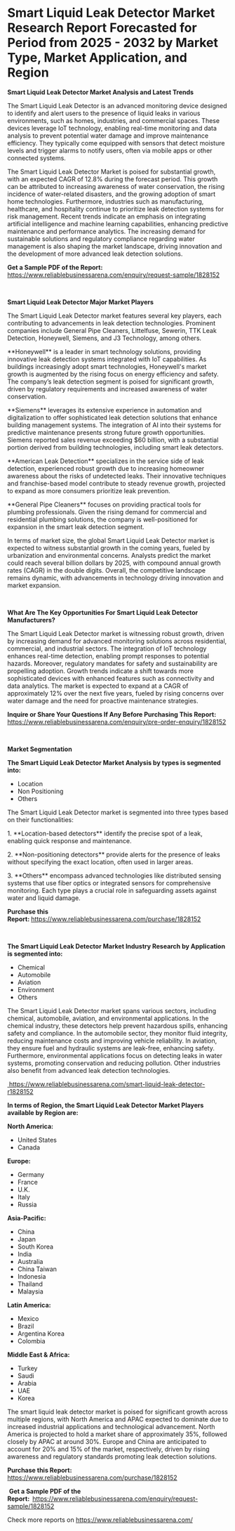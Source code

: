 <p><h1>Smart Liquid Leak Detector Market Research Report Forecasted for Period from 2025 -  2032 by Market Type, Market Application, and Region</h1></p><p><strong>Smart Liquid Leak Detector Market Analysis and Latest Trends</strong></p>
<p><p>The Smart Liquid Leak Detector is an advanced monitoring device designed to identify and alert users to the presence of liquid leaks in various environments, such as homes, industries, and commercial spaces. These devices leverage IoT technology, enabling real-time monitoring and data analysis to prevent potential water damage and improve maintenance efficiency. They typically come equipped with sensors that detect moisture levels and trigger alarms to notify users, often via mobile apps or other connected systems.</p><p>The Smart Liquid Leak Detector Market is poised for substantial growth, with an expected CAGR of 12.8% during the forecast period. This growth can be attributed to increasing awareness of water conservation, the rising incidence of water-related disasters, and the growing adoption of smart home technologies. Furthermore, industries such as manufacturing, healthcare, and hospitality continue to prioritize leak detection systems for risk management. Recent trends indicate an emphasis on integrating artificial intelligence and machine learning capabilities, enhancing predictive maintenance and performance analytics. The increasing demand for sustainable solutions and regulatory compliance regarding water management is also shaping the market landscape, driving innovation and the development of more advanced leak detection solutions.</p></p>
<p><strong>Get a Sample PDF of the Report:&nbsp;</strong> <a href="https://www.reliablebusinessarena.com/enquiry/request-sample/1828152?utm_campaign=2639&utm_medium=2&utm_source=Github&utm_content=ia&utm_term=12042025&utm_id=smart-liquid-leak-detector">https://www.reliablebusinessarena.com/enquiry/request-sample/1828152</a></p>
<p>&nbsp;</p>
<p><strong>Smart Liquid Leak Detector Major Market Players</strong></p>
<p><p>The Smart Liquid Leak Detector market features several key players, each contributing to advancements in leak detection technologies. Prominent companies include General Pipe Cleaners, Littelfuse, Sewerin, TTK Leak Detection, Honeywell, Siemens, and J3 Technology, among others.</p><p>**Honeywell** is a leader in smart technology solutions, providing innovative leak detection systems integrated with IoT capabilities. As buildings increasingly adopt smart technologies, Honeywell's market growth is augmented by the rising focus on energy efficiency and safety. The company’s leak detection segment is poised for significant growth, driven by regulatory requirements and increased awareness of water conservation.</p><p>**Siemens** leverages its extensive experience in automation and digitalization to offer sophisticated leak detection solutions that enhance building management systems. The integration of AI into their systems for predictive maintenance presents strong future growth opportunities. Siemens reported sales revenue exceeding $60 billion, with a substantial portion derived from building technologies, including smart leak detectors.</p><p>**American Leak Detection** specializes in the service side of leak detection, experienced robust growth due to increasing homeowner awareness about the risks of undetected leaks. Their innovative techniques and franchise-based model contribute to steady revenue growth, projected to expand as more consumers prioritize leak prevention.</p><p>**General Pipe Cleaners** focuses on providing practical tools for plumbing professionals. Given the rising demand for commercial and residential plumbing solutions, the company is well-positioned for expansion in the smart leak detection segment.</p><p>In terms of market size, the global Smart Liquid Leak Detector market is expected to witness substantial growth in the coming years, fueled by urbanization and environmental concerns. Analysts predict the market could reach several billion dollars by 2025, with compound annual growth rates (CAGR) in the double digits. Overall, the competitive landscape remains dynamic, with advancements in technology driving innovation and market expansion.</p></p>
<p>&nbsp;</p>
<p><strong>What Are The Key Opportunities For Smart Liquid Leak Detector Manufacturers?</strong></p>
<p><p>The Smart Liquid Leak Detector market is witnessing robust growth, driven by increasing demand for advanced monitoring solutions across residential, commercial, and industrial sectors. The integration of IoT technology enhances real-time detection, enabling prompt responses to potential hazards. Moreover, regulatory mandates for safety and sustainability are propelling adoption. Growth trends indicate a shift towards more sophisticated devices with enhanced features such as connectivity and data analytics. The market is expected to expand at a CAGR of approximately 12% over the next five years, fueled by rising concerns over water damage and the need for proactive maintenance strategies.</p></p>
<p><strong>Inquire or Share Your Questions If Any Before Purchasing This Report:</strong> <a href="https://www.reliablebusinessarena.com/enquiry/pre-order-enquiry/1828152?utm_campaign=2639&utm_medium=2&utm_source=Github&utm_content=ia&utm_term=12042025&utm_id=smart-liquid-leak-detector">https://www.reliablebusinessarena.com/enquiry/pre-order-enquiry/1828152</a></p>
<p>&nbsp;</p>
<p><strong>Market Segmentation</strong></p>
<p><strong>The Smart Liquid Leak Detector Market Analysis by types is segmented into:</strong></p>
<p><ul><li>Location</li><li>Non Positioning</li><li>Others</li></ul></p>
<p><p>The Smart Liquid Leak Detector market is segmented into three types based on their functionalities: </p><p>1. **Location-based detectors** identify the precise spot of a leak, enabling quick response and maintenance. </p><p>2. **Non-positioning detectors** provide alerts for the presence of leaks without specifying the exact location, often used in larger areas. </p><p>3. **Others** encompass advanced technologies like distributed sensing systems that use fiber optics or integrated sensors for comprehensive monitoring. Each type plays a crucial role in safeguarding assets against water and liquid damage.</p></p>
<p><strong>Purchase this Report:&nbsp;</strong><a href="https://www.reliablebusinessarena.com/purchase/1828152?utm_campaign=2639&utm_medium=2&utm_source=Github&utm_content=ia&utm_term=12042025&utm_id=smart-liquid-leak-detector">https://www.reliablebusinessarena.com/purchase/1828152</a></p>
<p>&nbsp;</p>
<p><strong>The Smart Liquid Leak Detector Market Industry Research by Application is segmented into:</strong></p>
<p><ul><li>Chemical</li><li>Automobile</li><li>Aviation</li><li>Environment</li><li>Others</li></ul></p>
<p><p>The Smart Liquid Leak Detector market spans various sectors, including chemical, automobile, aviation, and environmental applications. In the chemical industry, these detectors help prevent hazardous spills, enhancing safety and compliance. In the automobile sector, they monitor fluid integrity, reducing maintenance costs and improving vehicle reliability. In aviation, they ensure fuel and hydraulic systems are leak-free, enhancing safety. Furthermore, environmental applications focus on detecting leaks in water systems, promoting conservation and reducing pollution. Other industries also benefit from advanced leak detection technologies.</p></p>
<p><a href="https://www.reliablebusinessarena.com/smart-liquid-leak-detector-r1828152?utm_campaign=2639&utm_medium=2&utm_source=Github&utm_content=ia&utm_term=12042025&utm_id=smart-liquid-leak-detector">&nbsp;https://www.reliablebusinessarena.com/smart-liquid-leak-detector-r1828152</a></p>
<p><strong>In terms of Region, the Smart Liquid Leak Detector Market Players available by Region are:</strong></p>
<p>
    <p> <strong> North America: </strong>
        <ul>
            <li>United States</li>
            <li>Canada</li>
        </ul>
        </p> 
    <p> <strong> Europe: </strong>
        <ul>
            <li>Germany</li>
            <li>France</li>
            <li>U.K.</li>
            <li>Italy</li>
            <li>Russia</li>
        </ul>
        </p> 
    <p> <strong> Asia-Pacific: </strong>
        <ul>
            <li>China</li>
            <li>Japan</li>
            <li>South Korea</li>
            <li>India</li>
            <li>Australia</li>
            <li>China Taiwan</li>
            <li>Indonesia</li>
            <li>Thailand</li>
            <li>Malaysia</li>
        </ul>
        </p> 
    <p> <strong> Latin America: </strong>
        <ul>
            <li>Mexico</li>
            <li>Brazil</li>
            <li>Argentina Korea</li>
            <li>Colombia</li>
        </ul>
        </p> 
    <p> <strong> Middle East & Africa: </strong>
        <ul>
            <li>Turkey</li>
            <li>Saudi</li>
            <li>Arabia</li>
            <li>UAE</li>
            <li>Korea</li>
        </ul>
    </p>
    </p>
<p><p>The smart liquid leak detector market is poised for significant growth across multiple regions, with North America and APAC expected to dominate due to increased industrial applications and technological advancement. North America is projected to hold a market share of approximately 35%, followed closely by APAC at around 30%. Europe and China are anticipated to account for 20% and 15% of the market, respectively, driven by rising awareness and regulatory standards promoting leak detection solutions.</p></p>
<p><strong>Purchase this Report: </strong><a href="https://www.reliablebusinessarena.com/purchase/1828152?utm_campaign=2639&utm_medium=2&utm_source=Github&utm_content=ia&utm_term=12042025&utm_id=smart-liquid-leak-detector">https://www.reliablebusinessarena.com/purchase/1828152</a></p>
<p>&nbsp;<strong>Get a Sample PDF of the Report:&nbsp;&nbsp;</strong><a href="https://www.reliablebusinessarena.com/enquiry/request-sample/1828152?utm_campaign=2639&utm_medium=2&utm_source=Github&utm_content=ia&utm_term=12042025&utm_id=smart-liquid-leak-detector">https://www.reliablebusinessarena.com/enquiry/request-sample/1828152</a></p>
<p><strong></strong></p>
<p>Check more reports on <a href="https://www.reliablebusinessarena.com/?utm_campaign=2639&utm_medium=2&utm_source=Github&utm_content=ia&utm_term=12042025&utm_id=smart-liquid-leak-detector">https://www.reliablebusinessarena.com/</a></p>